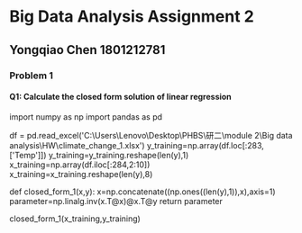 # Big Data Analysis Assignment 2
## Yongqiao Chen 1801212781
### Problem 1
#### Q1: Calculate the closed form solution of linear regression
import numpy as np
import pandas as pd

df = pd.read_excel('C:\\Users\\Lenovo\\Desktop\\PHBS\\研二\\module 2\\Big data analysis\\HW\\climate_change_1.xlsx')
y_training=np.array(df.loc[:283,['Temp']])
y_training=y_training.reshape(len(y),1)
x_training=np.array(df.iloc[:284,2:10])
x_training=x_training.reshape(len(y),8)

def closed_form_1(x,y):
    x=np.concatenate((np.ones((len(y),1)),x),axis=1)
    parameter=np.linalg.inv(x.T@x)@x.T@y
    return parameter

closed_form_1(x_training,y_training)
